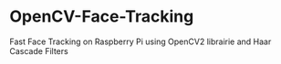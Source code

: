 # OpenCV-Face-Tracking
Fast Face Tracking on Raspberry Pi using OpenCV2 librairie and Haar Cascade Filters
